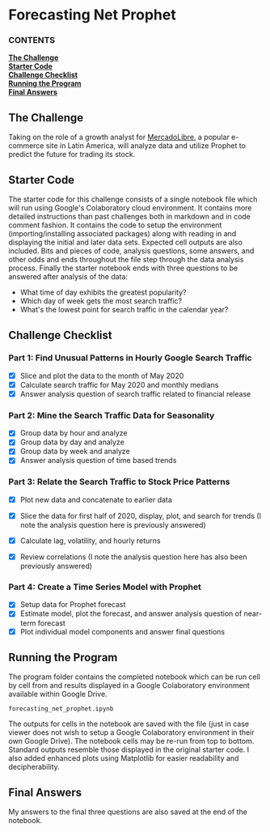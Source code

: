 # Forecasting Net Prophet

   ### CONTENTS
**[The Challenge](#the-challenge)**<br>
**[Starter Code](#starter-code)**<br>
**[Challenge Checklist](#challenge-checklist)**<br>
**[Running the Program](#running-the-program)**<br>
**[Final Answers](#final-answers)**<br>

## The Challenge

Taking on the role of a growth analyst for [MercadoLibre](https://investor.mercadolibre.com/about-us/), a popular e-commerce site in Latin America, will analyze data and utilize Prophet to predict the future for trading its stock.

## Starter Code

The starter code for this challenge consists of a single notebook file which will run using Google's Colaboratory cloud environment. It contains more detailed instructions than past challenges both in markdown and in code comment fashion. It contains the code to setup the environment (importing/installing associated packages) along with reading in and displaying the initial and later data sets. Expected cell outputs are also included. Bits and pieces of code, analysis questions, some answers, and other odds and ends throughout the file step through the data analysis process. Finally the starter notebook ends with three questions to be answered after analysis of the data:

- What time of day exhibits the greatest popularity?
- Which day of week gets the most search traffic?
- What's the lowest point for search traffic in the calendar year?

## Challenge Checklist

### Part 1: Find Unusual Patterns in Hourly Google Search Traffic

- [x] Slice and plot the data to the month of May 2020
- [x] Calculate search traffic for May 2020 and monthly medians
- [x] Answer analysis question of search traffic related to financial release

### Part 2: Mine the Search Traffic Data for Seasonality

- [x] Group data by hour and analyze
- [x] Group data by day and analyze
- [x] Group data by week and analyze
- [x] Answer analysis question of time based trends

### Part 3: Relate the Search Traffic to Stock Price Patterns

- [x] Plot new data and concatenate to earlier data
- [x] Slice the data for first half of 2020, display, plot, and search for trends (I note the analysis question here is previously answered)
- [x] Calculate lag, volatility, and hourly returns
- [x] Review correlations (I note the analysis question here has also been previously answered)


### Part 4: Create a Time Series Model with Prophet

- [x] Setup data for Prophet forecast
- [x] Estimate model, plot the forecast, and answer analysis question of near-term forecast
- [x] Plot individual model components and answer final questions

## Running the Program

The program folder contains the completed notebook which can be run cell by cell from and results displayed in a Google Colaboratory environment available within Google Drive.

```
forecasting_net_prophet.ipynb
```

The outputs for cells in the notebook are saved with the file (just in case viewer does not wish to setup a Google Colaboratory environment in their own Google Drive). The notebook cells may be re-run from top to bottom. Standard outputs resemble those displayed in the original starter code. I also added enhanced plots using Matplotlib for easier readability and decipherability.

## Final Answers

My answers to the final three questions are also saved at the end of the notebook.